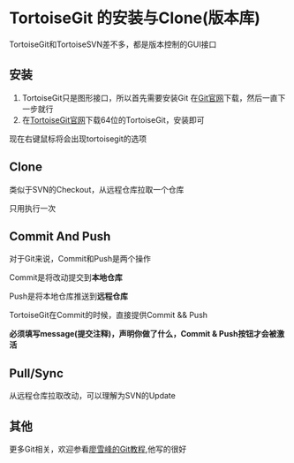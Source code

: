 # TortoiseGit 的安装与Clone(版本库)

TortoiseGit和TortoiseSVN差不多，都是版本控制的GUI接口

## 安装

1. TortoiseGit只是图形接口，所以首先需要安装Git
    在[Git官网](https://www.git-scm.com/download/)下载，然后一直下一步就行
2. 在[TortoiseGit官网](https://tortoisegit.org/download/)下载64位的TortoiseGit，安装即可

现在右键鼠标将会出现tortoisegit的选项

## Clone

类似于SVN的Checkout，从远程仓库拉取一个仓库

只用执行一次

## Commit And Push

对于Git来说，Commit和Push是两个操作

Commit是将改动提交到**本地仓库**

Push是将本地仓库推送到**远程仓库**

TortoiseGit在Commit的时候，直接提供Commit && Push

**必须填写message(提交注释)，声明你做了什么，Commit & Push按钮才会被激活**

## Pull/Sync

从远程仓库拉取改动，可以理解为SVN的Update

## 其他

更多Git相关，欢迎参看[廖雪峰的Git教程](http://www.liaoxuefeng.com/wiki/0013739516305929606dd18361248578c67b8067c8c017b000),他写的很好